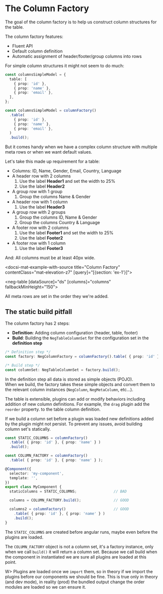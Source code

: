 # The Column Factory

The goal of the column factory is to help us construct column structures for the table.

The column factory features:

- Fluent API
- Default column definition
- Automatic assignment of header/footer/group columns into rows

For simple column structures it might not seem to do much:

<div fxLayout>
  <div fxFlex="50%">

```typescript
const columnsSimpleModel = {
  table: [
    { prop: 'id' },
    { prop: 'name' },
    { prop: 'email' },
  ],
};
```

  </div>
  <div fxFlex="50%">

```typescript
const columnsSimpleModel = columnFactory()
  .table(
    { prop: 'id' },
    { prop: 'name' },
    { prop: 'email' },
  )
  .build();
```

  </div>
</div>

But it comes handy when we have a complex column structure with multiple meta rows or when we want default values.

Let's take this made up requirement for a table:

- Columns: ID, Name, Gender, Email, Country, Language
- A header row with 2 columns
  1. Use the label **Header1** and set the width to 25%
  2. Use the label **Header2**
- A group row with 1 group
  1. Group the columns Name & Gender
- A header row with 1 column
  1. Use the label **Header3**
- A group row with 2 groups
  1. Group the columns ID, Name & Gender
  2. Group the columns Country & Language
- A footer row with 2 columns
  1. Use the label **Footer1** and set the width to 25%
  2. Use the label **Footer2**
- A footer row with 1 column
  1. Use the label **Footer3**

And: All columns must be at least 40px wide.

<docsi-mat-example-with-source title="Column Factory" contentClass="mat-elevation-z7" [query]="[{section: 'ex-1'}]">
  <!--@pebula-example:ex-1-->
  <neg-table [dataSource]="ds" [columns]="columns" fallbackMinHeight="150"></neg-table>
  <!--@pebula-example:ex-1-->
</docsi-mat-example-with-source>

<!--@pebula-example:ex-2-->
All meta rows are set in the order they we're added.
<!--@pebula-example:ex-2-->

## The static build pitfall

The column factory has 2 steps:

- **Definition**: Adding column configuration (header, table, footer)
- **Build**: Building the `NegTableColumnSet` for the configuration set in the **definition step**

```typescript
/* Definition step */
const factory: NegColumnFactory = columnFactory().table( { prop: 'id' }, { prop: 'name' } );

/* Build step */
const columnSet: NegTableColumnSet = factory.build();
```

In the definition step all data is stored as simple objects (POJO).  
When we build, the factory takes these simple objects and convert them to the relevant column instances (`NegColumn`, `NegMetaColumn`, etc...).

The table is extensible, plugins can add or modify behaviors including addition of new column definitions. For example, the `drag` plugin add the `reorder` property.
to the table column definition.

If we build a column set before a plugin was loaded new definitions added by the plugin might not persist.
To prevent any issues, avoid building column set's statically.

```typescript
const STATIC_COLUMNS = columnFactory()
  .table( { prop: 'id' }, { prop: 'name' } )
  .build();

const COLUMN_FACTORY = columnFactory()
  .table( { prop: 'id' }, { prop: 'name' } );

@Component({
  selector: 'my-component',
  template: '',
})
export class MyComponent {
  staticColumns = STATIC_COLUMNS;                 // BAD

  columns = COLUMN_FACTORY.build();               // GOOD

  columns2 = columnFactory()                      // GOOD
    .table( { prop: 'id' }, { prop: 'name' } )
    .build();
}
```

The `STATIC_COLUMNS` are created before angular runs, maybe even before the plugins are loaded.

The `COLUMN_FACTORY` object is not a column set, it's a factory instance, only when we call `build()` it will return a column set.
Because we call build when the component in instantiated we are sure all plugins are loaded at this point.

W> Plugins are loaded once we `import` them, so in theory if we import the plugins before our components we should be fine. This is true only in theory (and dev mode), in reality (prod)
the bundled output change the order modules are loaded so we can ensure it.
